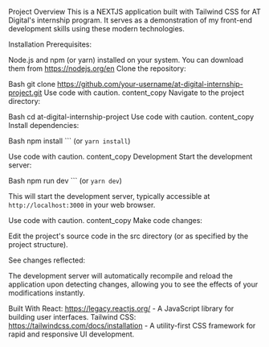 Project Overview
This is a NEXTJS application built with Tailwind CSS for AT Digital's internship program. It serves as a demonstration of my front-end development skills using these modern technologies.

Installation
Prerequisites:

Node.js and npm (or yarn) installed on your system. You can download them from https://nodejs.org/en
Clone the repository:

Bash
git clone https://github.com/your-username/at-digital-internship-project.git
Use code with caution.
content_copy
Navigate to the project directory:

Bash
cd at-digital-internship-project
Use code with caution.
content_copy
Install dependencies:

Bash
npm install
``` (or `yarn install`)

Use code with caution.
content_copy
Development
Start the development server:

Bash
npm run dev
``` (or `yarn dev`)

This will start the development server, typically accessible at `http://localhost:3000` in your web browser.

Use code with caution.
content_copy
Make code changes:

Edit the project's source code in the src directory (or as specified by the project structure).

See changes reflected:

The development server will automatically recompile and reload the application upon detecting changes, allowing you to see the effects of your modifications instantly.

Built With
React: https://legacy.reactjs.org/ - A JavaScript library for building user interfaces.
Tailwind CSS: https://tailwindcss.com/docs/installation - A utility-first CSS framework for rapid and responsive UI development.
